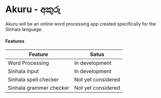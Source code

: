 # Akuru - අකුරු

Akuru will be an online word processing app created specifically for the Sinhala language.

#### Features


| Feature | Satus |
| ------- | -----|
|Word Processing| In development|
|Sinhala input| In development |
|Sinhala spell checker| Not yet considered |
|Sinhala grammer checker| Not yet considered |
